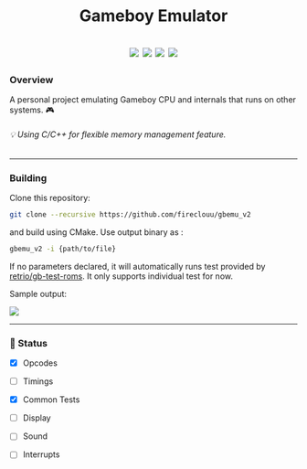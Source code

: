 <div class="myWrapper" markdown="1">
<h1>
  <div align="center">
  <p> Gameboy Emulator </p>  
  <img src="https://img.shields.io/badge/stability-wip-lightgrey.svg">
  <img src="https://img.shields.io/github/commit-activity/w/fireclouu/gbemu_v2">
  <img src="https://img.shields.io/github/repo-size/fireclouu/gbemu_v2">
  <img src="https://img.shields.io/github/last-commit/fireclouu/gbemu_v2">
  </div>
</h1>

### Overview
A personal project emulating Gameboy CPU and internals that runs on other systems. :video_game:
###### :bulb: Using C/C++ for flexible memory management feature.

___
### Building
Clone this repository:
``` bash
git clone --recursive https://github.com/fireclouu/gbemu_v2
```

 and build using CMake. Use output binary as :
 ``` bash
 gbemu_v2 -i {path/to/file}
```

If no parameters declared, it will automatically runs test provided by [retrio/gb-test-roms](https://github.com/retrio/gb-test-roms/tree/master). It only supports individual test for now.

Sample output:

<img src="https://github.com/fireclouu/gbemu_v2/raw/7fc68e3c9c3d85031ae942650d81591d739847ce/blob/image_tests.png">

___
### :green_book: Status
- [x] Opcodes
- [ ] Timings
- [x] Common Tests
- [ ] Display
- [ ] Sound
- [ ] Interrupts


</div>
